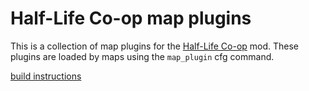 # Half-Life Co-op map plugins
This is a collection of map plugins for the [Half-Life Co-op](https://github.com/wootguy/SevenKewp) mod. These plugins are loaded by maps using the `map_plugin` cfg command.

[build instructions](https://github.com/wootguy/SevenKewp/tree/master?tab=readme-ov-file#building-native-plugins)
